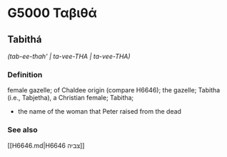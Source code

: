 # G5000 Ταβιθά

## Tabithá

_(tab-ee-thah' | ta-vee-THA | ta-vee-THA)_

### Definition

female gazelle; of Chaldee origin (compare H6646); the gazelle; Tabitha (i.e., Tabjetha), a Christian female; Tabitha; 

- the name of the woman that Peter raised from the dead

### See also

[[H6646.md|H6646 צביה]]
